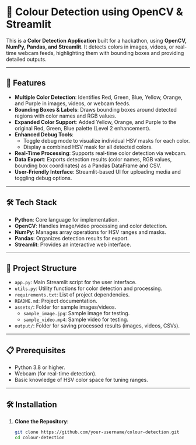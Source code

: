 # 🎨 Colour Detection using OpenCV & Streamlit

This is a **Color Detection Application** built for a hackathon, using **OpenCV, NumPy, Pandas, and Streamlit**. It detects colors in images, videos, or real-time webcam feeds, highlighting them with bounding boxes and providing detailed outputs.

---

## 🚀 Features
- **Multiple Color Detection**: Identifies Red, Green, Blue, Yellow, Orange, and Purple in images, videos, or webcam feeds.
- **Bounding Boxes & Labels**: Draws bounding boxes around detected regions with color names and RGB values.
- **Expanded Color Support**: Added Yellow, Orange, and Purple to the original Red, Green, Blue palette (Level 2 enhancement).
- **Enhanced Debug Tools**: 
  - Toggle debug mode to visualize individual HSV masks for each color.
  - Display a combined HSV mask for all detected colors.
- **Real-Time Processing**: Supports real-time color detection via webcam.
- **Data Export**: Exports detection results (color names, RGB values, bounding box coordinates) as a Pandas DataFrame and CSV.
- **User-Friendly Interface**: Streamlit-based UI for uploading media and toggling debug options.

---

## 🛠️ Tech Stack
- **Python**: Core language for implementation.
- **OpenCV**: Handles image/video processing and color detection.
- **NumPy**: Manages array operations for HSV ranges and masks.
- **Pandas**: Organizes detection results for export.
- **Streamlit**: Provides an interactive web interface.

---

## 📂 Project Structure
- `app.py`: Main Streamlit script for the user interface.
- `utils.py`: Utility functions for color detection and processing.
- `requirements.txt`: List of project dependencies.
- `README.md`: Project documentation.
- `assets/`: Folder for sample images/videos.
  - `sample_image.jpg`: Sample image for testing.
  - `sample_video.mp4`: Sample video for testing.
- `output/`: Folder for saving processed results (images, videos, CSVs).

---

## 📋 Prerequisites
- Python 3.8 or higher.
- Webcam (for real-time detection).
- Basic knowledge of HSV color space for tuning ranges.

---

## 🛠️ Installation
1. **Clone the Repository**:
   ```bash
   git clone https://github.com/your-username/colour-detection.git
   cd colour-detection
